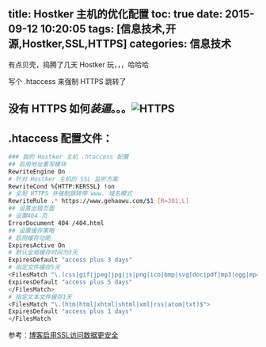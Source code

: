title: Hostker 主机的优化配置
toc: true
date: 2015-09-12 10:20:05
tags: [信息技术,开源,Hostker,SSL,HTTPS]
categories: 信息技术
---

有点贝壳，捣腾了几天 Hostker 玩，，，哈哈哈

写个 .htaccess 来强制 HTTPS 跳转了

## 没有 HTTPS 如何*装逼*。。。![HTTPS](https://dn-gehaowu.qbox.me/notes/2015/09/HTTPS.png)

## .htaccess 配置文件：
```sh
### 我的 Hostker 主机 .htaccess 配置
## 启用地址重写模块
RewriteEngine On
# 针对 Hostker 主机的 SSL 监听方案
RewriteCond %{HTTP:KERSSL} !on
# 全局 HTTPS 并强制跳转带 www. 域名模式
RewriteRule .* https://www.gehaowu.com/$1 [R=301,L]
## 设置出错页面
# 设置404 页
ErrorDocument 404 /404.html
## 设置缓存策略
# 启用缓存功能
ExpiresActive On
# 默认全局缓存时间为3天
ExpiresDefault "access plus 3 days"
# 指定文件缓存5天
<FilesMatch "\.(css|gif|jpeg|jpg|js|png|ico|bmp|svg|doc|pdf|mp3|ogg|mp4|mpeg|webm|eot|ttf|woff)$">
ExpiresDefault "access plus 5 days"
</FilesMatch>
# 指定文本文件缓存1天
<FilesMatch "\.(htm|html|xhtml|shtml|xml|rss|atom|txt)$">
ExpiresDefault "access plus 1 days"
</FilesMatch
```

参考：[博客启用SSL访问数据更安全](https://www.keinx.com/2015/ssl.html)